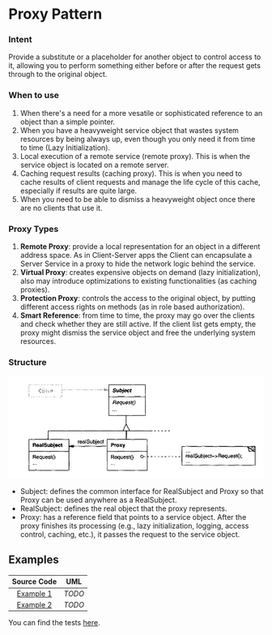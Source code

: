 # Proxy Pattern

### Intent

Provide a substitute or a placeholder for another object to control access to it, allowing you to perform something either before or after the request gets through to the original object.

### When to use

1. When there's a need for a more vesatile or sophisticated reference to an object than a simple pointer.
2. When you have a heavyweight service object that wastes system resources by being always up, even though you only need it from time to time (Lazy Initialization).
3. Local execution of a remote service (remote proxy). This is when the service object is located on a remote server.
4. Caching request results (caching proxy). This is when you need to cache results of client requests and manage the life cycle of this cache, especially if results are quite large.
5. When you need to be able to dismiss a heavyweight object once there are no clients that use it.

### Proxy Types

1. **Remote Proxy**: provide a local representation for an object in a different address space. As in Client-Server apps the Client can encapsulate a Server Service in a proxy to hide the network logic behind the service.
2. **Virtual Proxy**: creates expensive objects on demand (lazy initialization), also may introduce optimizations to existing functionalities (as caching proxies).
3. **Protection Proxy**: controls the access to the original object, by putting different access rights on methods (as in role based authorization).
4. **Smart Reference**: from time to time, the proxy may go over the clients and check whether they are still active. If the client list gets empty, the proxy might dismiss the service object and free the underlying system resources.

### Structure

<p align="center">
  <img src="figures/figure_1.png">
</p>

- Subject: defines the common interface for RealSubject and Proxy so that Proxy can be used anywhere as a RealSubject.
- RealSubject: defines the real object that the proxy represents.
- Proxy: has a reference field that points to a service object. After the proxy finishes its processing (e.g., lazy initialization, logging, access control, caching, etc.), it passes the request to the service object.

## Examples

|        Source Code        |  UML   |
| :-----------------------: | :----: |
| [Example 1](example_1.ts) | _TODO_ |
| [Example 2](example_2.ts) | _TODO_ |

You can find the tests [here](index.test.ts).
